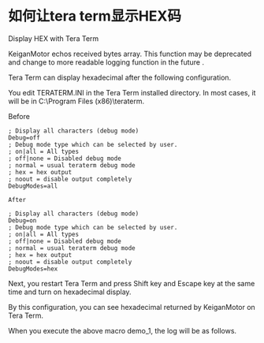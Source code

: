 # 如何让tera term显示HEX码

Display HEX with Tera Term

KeiganMotor echos received bytes array.
This function may be deprecated and change to more readable logging function in the future .

Tera Term can display hexadecimal after the following configuration. 

You edit TERATERM.INI in the Tera Term installed directory. In most cases, it will be in C:\Program Files (x86)\teraterm.

Before
```
; Display all characters (debug mode)
Debug=off
; Debug mode type which can be selected by user.
; on|all = All types
; off|none = Disabled debug mode
; normal = usual teraterm debug mode
; hex = hex output
; noout = disable output completely
DebugModes=all

After

; Display all characters (debug mode)
Debug=on
; Debug mode type which can be selected by user.
; on|all = All types
; off|none = Disabled debug mode
; normal = usual teraterm debug mode
; hex = hex output
; noout = disable output completely
DebugModes=hex

```

Next, you restart Tera Term and press Shift key and Escape key at the same time and turn on hexadecimal display.

By this configuration, you can see hexadecimal returned by KeiganMotor on Tera Term.

When you execute the above macro  demo_1, the log will be as follows.



